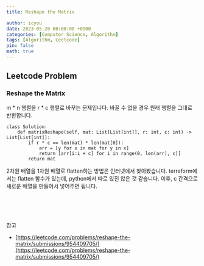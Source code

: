 ```yaml
---
title: Reshape the Matrix

author: icyou
date: 2023-05-20 00:00:00 +0900
categories: [Computer Science, Algorithm]
tags: [Algorithm, Leetcode]
pin: false
math: true
---
```


## Leetcode Problem

### Reshape the Matrix
m * n 행렬을 r * c 행렬로 바꾸는 문제입니다. 바꿀 수 없을 경우 원래 행렬을 그대로 반환합니다.  

```
class Solution:
    def matrixReshape(self, mat: List[List[int]], r: int, c: int) -> List[List[int]]:
        if r * c == len(mat) * len(mat[0]):
            arr = [y for x in mat for y in x]
            return [arr[i:i + c] for i in range(0, len(arr), c)]
        return mat
```  
2차원 배열을 1차원 배열로 flatten하는 방법은 인터넷에서 찾아봤습니다.  terraform에서는 flatten 함수가 있는데, python에서 따로 있진 않은 것 같습니다. 이후, c 간격으로 새로운 배열을 만들어서 넣어주면 됩니다.  


<br/><br/><br/><br/>
참고 
- [https://leetcode.com/problems/reshape-the-matrix/submissions/954409705/](https://leetcode.com/problems/reshape-the-matrix/submissions/954409705/)